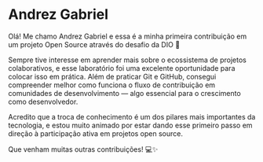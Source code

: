# Andrez Gabriel

Olá! Me chamo Andrez Gabriel e essa é a minha primeira contribuição em um projeto Open Source através do desafio da DIO 🚀

Sempre tive interesse em aprender mais sobre o ecossistema de projetos colaborativos, e esse laboratório foi uma excelente oportunidade para colocar isso em prática. Além de praticar Git e GitHub, consegui compreender melhor como funciona o fluxo de contribuição em comunidades de desenvolvimento — algo essencial para o crescimento como desenvolvedor.

Acredito que a troca de conhecimento é um dos pilares mais importantes da tecnologia, e estou muito animado por estar dando esse primeiro passo em direção à participação ativa em projetos open source.

Que venham muitas outras contribuições! 💻✨
